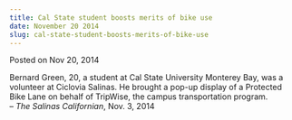 ```yaml
---
title: Cal State student boosts merits of bike use
date: November 20 2014
slug: cal-state-student-boosts-merits-of-bike-use
---
```





<span class="date">Posted on Nov 20, 2014    </span>
<p>Bernard Green, 20, a student at Cal State University Monterey
Bay, was a volunteer at Ciclovia Salinas. He brought a pop-up
display of a Protected Bike Lane on behalf of TripWise, the campus
transportation program.<br>
&#x2013; <em>The Salinas Californian</em>, Nov. 3, 2014</br></p>





